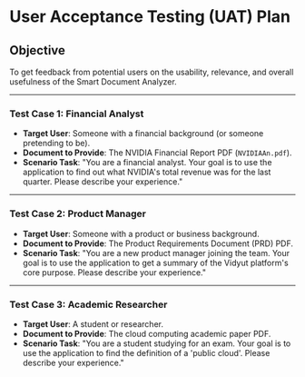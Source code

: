 # User Acceptance Testing (UAT) Plan

## Objective
To get feedback from potential users on the usability, relevance, and overall usefulness of the Smart Document Analyzer.

---

### **Test Case 1: Financial Analyst**

* **Target User**: Someone with a financial background (or someone pretending to be).
* **Document to Provide**: The NVIDIA Financial Report PDF (`NVIDIAAn.pdf`).
* **Scenario Task**: "You are a financial analyst. Your goal is to use the application to find out what NVIDIA's total revenue was for the last quarter. Please describe your experience."

---

### **Test Case 2: Product Manager**

* **Target User**: Someone with a product or business background.
* **Document to Provide**: The Product Requirements Document (PRD) PDF.
* **Scenario Task**: "You are a new product manager joining the team. Your goal is to use the application to get a summary of the Vidyut platform's core purpose. Please describe your experience."

---

### **Test Case 3: Academic Researcher**

* **Target User**: A student or researcher.
* **Document to Provide**: The cloud computing academic paper PDF.
* **Scenario Task**: "You are a student studying for an exam. Your goal is to use the application to find the definition of a 'public cloud'. Please describe your experience."